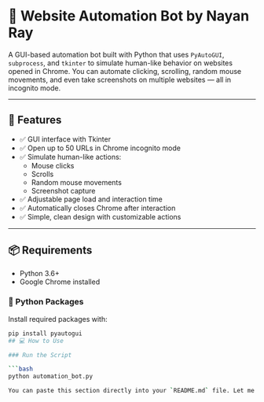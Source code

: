# 🧠 Website Automation Bot by Nayan Ray

A GUI-based automation bot built with Python that uses `PyAutoGUI`, `subprocess`, and `tkinter` to simulate human-like behavior on websites opened in Chrome. You can automate clicking, scrolling, random mouse movements, and even take screenshots on multiple websites — all in incognito mode.

---

## 🚀 Features

- ✅ GUI interface with Tkinter  
- ✅ Open up to 50 URLs in Chrome incognito mode  
- ✅ Simulate human-like actions:
  - Mouse clicks
  - Scrolls
  - Random mouse movements
  - Screenshot capture  
- ✅ Adjustable page load and interaction time  
- ✅ Automatically closes Chrome after interaction  
- ✅ Simple, clean design with customizable actions  

---

## 📦 Requirements

- Python 3.6+
- Google Chrome installed

### 🧩 Python Packages

Install required packages with:

```bash
pip install pyautogui
## 💻 How to Use

### Run the Script

```bash
python automation_bot.py

You can paste this section directly into your `README.md` file. Let me know if you'd like the full `README.md` file bundled and ready to download.
